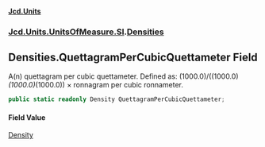 #### [Jcd.Units](index.md 'index')
### [Jcd.Units.UnitsOfMeasure.SI](Jcd.Units.UnitsOfMeasure.SI.md 'Jcd.Units.UnitsOfMeasure.SI').[Densities](Densities.md 'Jcd.Units.UnitsOfMeasure.SI.Densities')

## Densities.QuettagramPerCubicQuettameter Field

A(n) quettagram per cubic quettameter. Defined as: (1000.0)/((1000.0)*(1000.0)*(1000.0)) × ronnagram per cubic ronnameter.

```csharp
public static readonly Density QuettagramPerCubicQuettameter;
```

#### Field Value
[Density](Density.md 'Jcd.Units.UnitTypes.Density')